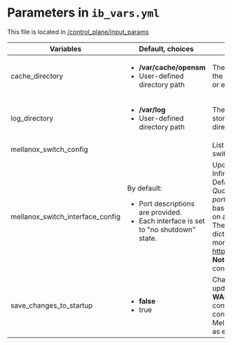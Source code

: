 # Parameters in `ib_vars.yml`
This file is located in [/control_plane/input_params](../../../control_plane/input_params/ib_vars.yml)

Variables	|	Default, choices	|	Description
----------------	|	-----------------	|	-----------------
cache_directory	|	<ul><li>**/var/cache/opensm**</li><li>User-defined directory path</li></ul>	|	The directory used by opensm to store data during the configuration. Can be set to the default directory or enter a directory path to store data.
log_directory	|	<ul><li>**/var/log**</li><li>User-defined directory path</li></ul>	|	The directory where temporary files of opensm are stored. Can be set to the default directory or enter a directory path to store temporary files.
mellanox_switch_config	|		|	List the configurations for the Mellanox InfiniBand switches. 
mellanox_switch_interface_config	|	By default: <ul><li>Port descriptions are provided.</li> <li>Each interface is set to "no shutdown" state.</li> |	Update the individual interfaces of the Mellanox InfiniBand switches. </br>Default configurations are provided for the *Mellanox Quantum(TM) HDR InfiniBand Switch, 40 QSFP56 ports* switch. The configurations must be changed based on the switch used. Omnia playbooks will work on all switches running MLNX-OS. </br>The interfaces are from **ib 1/1** to **ib 1/36**. For each dict, provide a description and configuration. For more information on the commands, see https://docs.mellanox.com/display/MLNXOSv392302. </br>**Note**: The playbooks will fail if any invalid configurations are entered.
save_changes_to_startup	|	<ul><li>**false**</li><li>true</li></ul>	|	Change it to "true" only when you are certain that the updated configurations and commands are valid. </br>**WARNING**: When set to "true", the startup configuration file is updated. If incorrect configurations or commands are entered, the Mellanox InfiniBand band switches may not operate as expected.  
